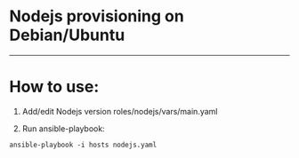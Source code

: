 # Nodejs provisioning on Debian/Ubuntu

-------------------------------------------------------------------------------------------------------------
# How to use:

1. Add/edit Nodejs version roles/nodejs/vars/main.yaml

2. Run ansible-playbook:
```
ansible-playbook -i hosts nodejs.yaml
```
